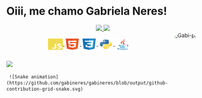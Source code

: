 # Oiii, me chamo Gabriela Neres!
<div align="center">
  <a href="https://github.com/gabineres">
  <img height="180em" src="https://github-readme-stats.vercel.app/api?username=gabineres&show_icons=true&theme=cobalt&include_all_commits=true&count_private=true"/>
  <img height="180em" src="https://github-readme-stats.vercel.app/api/top-langs/?username=gabineres&layout=compact&langs_count=7&theme=cobalt"/>
 
</div>
<img align="right" alt="Gabi-pic" height="150" style="border-radius:100px;" src="https://cdn.discordapp.com/attachments/941825356317462608/947212164580671578/download20220206163128.png?width=676&height=676">
  
 <div  style="display: inline_block"><br>
  <center><img align="center" alt="Gabi-Js" height="30" width="40" src="https://raw.githubusercontent.com/devicons/devicon/master/icons/javascript/javascript-plain.svg">
  <img align="center" alt="Gabi-HTML" height="30" width="40" src="https://raw.githubusercontent.com/devicons/devicon/master/icons/html5/html5-original.svg">
  <img align="center" alt="Gabi-CSS" height="30" width="40" src="https://raw.githubusercontent.com/devicons/devicon/master/icons/css3/css3-original.svg">
  <img align="center" alt="Gabi-Python" height="30" width="40" src="https://raw.githubusercontent.com/devicons/devicon/master/icons/python/python-original.svg">
  <img align="center" alt="Gabi-Java" height="30" width="40" src="https://raw.githubusercontent.com/devicons/devicon/master/icons/java/java-original.svg"></center>
</div>
  
  ##
   <div>
     <a href="https://www.linkedin.com/in/gabrielaneresbio/" target="_blank"><img src="https://img.shields.io/badge/-LinkedIn-%230077B5?style=for-the-badge&logo=linkedin&logoColor=white" target="_blank"></a> 
     
     ![Snake animation](https://github.com/gabineres/gabineres/blob/output/github-contribution-grid-snake.svg)
</div>

